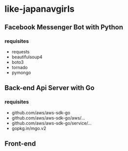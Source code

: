 # like-japanavgirls

## Facebook Messenger Bot with Python
### requisites
* requests
* beautifulsoup4
* boto3
* tornado
* pymongo

## Back-end Api Server with Go
### requisites
* github.com/aws/aws-sdk-go
* github.com/aws/aws-sdk-go/aws/...
* github.com/aws/aws-sdk-go/service/...
* gopkg.in/mgo.v2

## Front-end